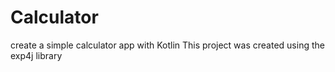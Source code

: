# Calculator
create a simple calculator app with Kotlin
This project was created using the exp4j library
